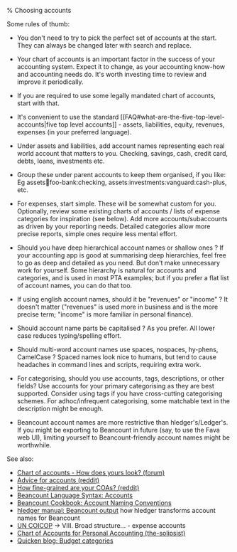 % Choosing accounts

Some rules of thumb:

- You don't need to try to pick the perfect set of accounts at the start.
  They can always be changed later with search and replace.

- Your chart of accounts is an important factor in the success of your accounting system.
  Expect it to change, as your accounting know-how and accounting needs do.
  It's worth investing time to review and improve it periodically.

- If you are required to use some legally mandated chart of accounts, start with that.

- It's convenient to use the standard [[FAQ#what-are-the-five-top-level-accounts|five top level accounts]] -
  assets, liabilities, equity, revenues, expenses (in your preferred language).

- Under assets and liabilities, add account names representing each real world account that matters to you.
  Checking, savings, cash, credit card, debts, loans, investments etc.

- Group these under parent accounts to keep them organised, if you like:
  Eg assets:bank:foo-bank:checking, assets:investments:vanguard:cash-plus, etc.

- For expenses, start simple.
  These will be somewhat custom for you.
  Optionally, review some existing charts of accounts / lists of expense categories for inspiration (see below).
  Add more accounts/subaccounts as driven by your reporting needs.
  Detailed categories allow more precise reports, simple ones require less mental effort.

- Should you have deep hierarchical account names or shallow ones ?
  If your accounting app is good at summarising deep hierarchies, feel free to go as deep and detailed as you need.
  But don't make unnecessary work for yourself.
  Some hierarchy is natural for accounts and categories, and is used in most PTA examples;
  but if you prefer a flat list of account names, you can do that too.

- If using english account names, should it be "revenues" or "income" ?
  It doesn't matter ("revenues" is used more in business and is the more precise term; "income" is more familiar in personal finance).

- Should account name parts be capitalised ?
  As you prefer. All lower case reduces typing/spelling effort.

- Should multi-word account names use spaces, nospaces, hy-phens, CamelCase ?
  Spaced names look nice to humans, but tend to cause headaches in command lines and scripts, requiring extra work.

- For categorising, should you use accounts, tags, descriptions, or other fields?
  Use accounts for your primary categorising as they are best supported.
  Consider using tags if you have cross-cutting categorising schemes.
  For adhoc/infrequent categorising, some matchable text in the description might be enough.

- Beancount account names are more restrictive than hledger's/Ledger's.
  If you might be exporting to Beancount in future (say, to use the Fava web UI), 
  limiting yourself to Beancount-friendly account names might be worthwhile.

See also:

- [Chart of accounts - How does yours look? (forum)](https://forum.plaintextaccounting.org/t/chart-of-accounts-how-does-yours-look/51)
- [Advice for accounts (reddit)](https://www.reddit.com/r/plaintextaccounting/comments/1oaipdn/advice_for_accounts/)
- [How fine-grained are your COAs? (reddit)](https://www.reddit.com/r/plaintextaccounting/comments/wk6pjo/how_finegrained_are_your_coas)
- [Beancount Language Syntax: Accounts](https://beancount.github.io/docs/beancount_language_syntax.html#accounts)
- [Beancount Cookbook: Account Naming Conventions](https://docs.google.com/document/d/1Tss0IEzEyAPuKSGeNsfNgb0BfiW2ZHyP5nCFBW1uWlk/view#heading=h.tu0f1kydrpgn)
- [hledger manual: Beancount output](https://hledger.org/hledger.html#beancount-output) how hledger transforms account names for Beancount
- [UN COICOP](https://unstats.un.org/unsd/classifications/unsdclassifications/COICOP_2018_-_pre-edited_white_cover_version_-_2018-12-26.pdf) -> VIII. Broad structure... - expense accounts
- [Chart of Accounts for Personal Accounting (the-solipsist)](https://gist.github.com/the-solipsist/c67e956c95af8f798e5631de896ff514)
- [Quicken blog: Budget categories](https://www.quicken.com/blog/budget-categories)

